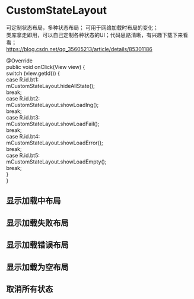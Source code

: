 # CustomStateLayout
可定制状态布局，多种状态布局； 可用于网络加载时布局的变化；  
 类库拿走即用，可以自己定制各种状态的UI；代码思路清晰，有兴趣下载下来看看；  
 https://blog.csdn.net/qq_35605213/article/details/85301186

   @Override  
    public void onClick(View view) {  
        switch (view.getId()) {  
            case R.id.bt1:  
                mCustomStateLayout.hideAllState();  
                break;  
            case R.id.bt2:  
                mCustomStateLayout.showLoadIng();  
                break;  
            case R.id.bt3:  
                mCustomStateLayout.showLoadFail();  
                break;  
            case R.id.bt4:  
                mCustomStateLayout.showLoadError();  
                break;  
            case R.id.bt5:  
                mCustomStateLayout.showLoadEmpty();  
                break;  
        }  
    }  
## 显示加载中布局
## 显示加载失败布局
## 显示加载错误布局
## 显示加载为空布局
## 取消所有状态
    

